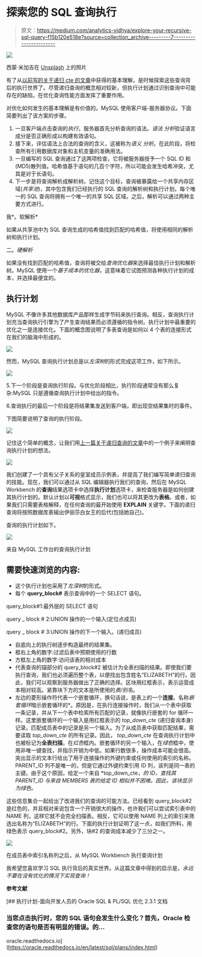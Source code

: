 # 探索您的 SQL 查询执行

> 原文：<https://medium.com/analytics-vidhya/explore-your-recursive-sql-query-f15b120e518e?source=collection_archive---------7----------------------->

![](img/ea6c2cb819ae0bae4a332093e830351e.png)

西蒙·米加吉在 [Unsplash](https://unsplash.com/s/photos/plan?utm_source=unsplash&utm_medium=referral&utm_content=creditCopyText) 上的照片

有了从[以前写的关于递归 cte 的文章](/@isharamadhavi1/sql-recursive-queries-2aa670906ec1)中获得的基本理解，是时候探索这些查询背后的执行世界了。尽管递归查询的概念相对较新，但执行计划通过识别查询中可能存在的缺陷，在优化查询性能方面发挥了重要作用。

对优化如何发生的基本理解是有价值的。MySQL 使用客户端-服务器协议。下面简要列出了该方案的步骤。

1.  一旦客户端点击查询的*执行*，服务器首先分析查询的语法。*语法* *分析*验证语言成分是否正确形成以构建有效语句。
2.  接下来，评估语法上合法的查询的含义，这被称为*语义* *分析*。在此阶段，将检查所有引用数据库对象和主机变量的准确用法。
3.  一旦编写的 SQL 查询通过了这两项检查，它将被服务器授予一个 SQL ID 和(MD5)散列值。哈希值基于语句的几百个字符，所以可能会发生哈希冲突，尤其是对于长语句。
4.  下一步是将查询解析成解析树。记住这个目标，查询被暴露给一个共享内存区域(*共享池*)，其中包含我们已经执行的 SQL 查询的解析树和执行计划。每个唯一的 SQL 查询将拥有一个唯一的共享 SQL 区域。之后，解析可以通过两种主要方式进行。

我*。软解析*

如果从共享池中为 SQL 查询生成的哈希值找到匹配的哈希值，将使用相同的解析树和执行计划。

二。*硬解析*

如果没有找到匹配的哈希值，查询将被交给*查询优化器*来选择最佳执行计划和解析树。MySQL 使用一个*基于成本的优化器*，这意味着它试图预测各种执行计划的成本，并选择最便宜的。

## 执行计划

MySQL 不像许多其他数据库产品那样生成字节码来执行查询。相反，查询执行计划充当查询执行引擎为了产生查询结果而必须遵循的指令树。执行计划中最重要的优化之一是连接优化。下面的概念图说明了多表查询是如何以 4 个表的连接形式在我们的脑海中形成的。

![](img/38db775cdacde4321a6d25252c0250c1.png)

然而，MySQL 查询执行计划总是以*左深树*的形式完成这项工作，如下所示。

![](img/6adce91087be4c908981ebbfa069d964.png)

5.下一个阶段是查询执行阶段。与优化阶段相比，执行阶段通常没有那么复杂:MySQL 只是遵循查询执行计划中给出的指令。

6.查询执行的最后一个阶段是将结果集发送到客户端，即出现空结果集时的事件。

下图简要说明了查询的执行阶段。

![](img/35c66b473aec5e72d9939ac15ce88896.png)

记住这个简单的概念，让我们用[上一篇关于递归查询的文章](/@isharamadhavi1/sql-recursive-queries-2aa670906ec1)中的一个例子来阐明查询执行计划的想法。

![](img/e442186c355e4783de1b082e6918a7de.png)

我们创建了一个具有父子关系的皇室成员示例表，并提高了我们编写简单递归查询的技能。现在，我们可以通过从 SQL 编辑器执行我们的查询，然后在 MySQL Workbench 的**查询**结果选项卡中选择**执行计划**选项卡，来检查服务器是如何创建其执行计划的。默认计划以**可视**格式显示，我们也可以将其更改为**表格**。或者，如果我们只需要表格解释，在任何查询的最开始使用 **EXPLAIN** 关键字。下面的递归查询将按照数据库表输出伊丽莎白女王的后代(包括她自己)。

查询的执行计划如下。

![](img/861b3f1300e6f55bcd2da50e9172d457.png)

来自 MySQL 工作台的查询执行计划

## **需要快速浏览的内容:**

*   这个执行计划也采用了*左深树*的形式。
*   每个 **query_block#** 表示查询中的一个 SELECT 语句。

query_block#1:最外层的 SELECT 语句

query _ block # 2:UNION 操作的一个输入(定位点成员)

query _ block # 3:UNION 操作的下一个输入。(递归成员)

*   自底向上的执行树逐步构造最终的结果集。
*   框右上角的数字:过滤后表中预期使用的行数
*   方框左上角的数字:访问该表的相对成本
*   代表查询的锚部分的 query_block#2 被估计为全表扫描的结果。即使我们要执行查询，我们也必须遍历整个表，以便找出包含姓名“ELIZABETH”的行。因此，我们可以观察到服务器做出了正确的选择。区块用红框表示，表示运营成本相对较高。紧靠块下方的文本是所使用的*表/别名*。
*   左边的菱形操作符代表一个嵌套循环，换句话说，是表上的一个**连接**。名称*嵌套循环*暗示嵌套循环的*。原因是，在执行连接操作时，我们从一个表中获取一条记录，并从下一个表中检索所有匹配的记录，就像执行嵌套的 for 循环一样。这里嵌套循环的一个输入是用红框表示的 *top_down_cte* (递归查询本身)记录。匹配成员表中的记录是另一个输入。为了从成员表中获取匹配结果，需要读取 *top_down_cte* 的所有记录。因此， *top_down_cte* 在查询执行计划中也被标记为**全表扫描**，在*红色*框内。嵌套循环的另一个输入，在*绿色*框中，使用非唯一键查找，并指示开销为中低。如果行数很多，操作成本可能会很高。突出显示的文本行给出了用于连接操作的外键约束或任何使用的索引的名称。PARENT_ID 列不是唯一的，但是它通过外键约束引用 ID 列，该列是同一表的主键。由于这个原因，给定一个来自 *top_down_cte，*的 ID，查找其 PARENT_ID 与来自 MEMBERS 表的给定 ID 相似并不困难。因此，该块显示为绿色。*

这些信息集合一起给出了改进我们的查询的可能方法。已经看到 query_block#2 是红色的，并且相对来说包含一个开销很大的操作，也许我们可以尝试索引表中的 NAME 列，这样它就不会完全扫描表。相反，它可以使用 NAME 列上的索引来筛选出名称为“ELIZABETH”的行。下面的执行计划证明了这一点，如我们所料，用绿色表示 query_block#2。另外，块#2 的查询成本减少了三分之一。

![](img/66e61cdff608d06e9751986d4a64077e.png)

在成员表中索引名称列之后，从 MySQL Workbench 执行查询计划

我希望您喜欢学习 SQL 执行背后的真实世界。从这篇文章中得到的启示是，*永远不要在没有优化的情况下实现查询！*

**参考文献**

 [## 执行计划-面向开发人员的 Oracle SQL & PL/SQL 优化 2.3.1 文档

### 当您点击执行时，您的 SQL 语句会发生什么变化？首先，Oracle 检查您的语句是否有明显的错误。的…

oracle.readthedocs.io](https://oracle.readthedocs.io/en/latest/sql/plans/index.html)